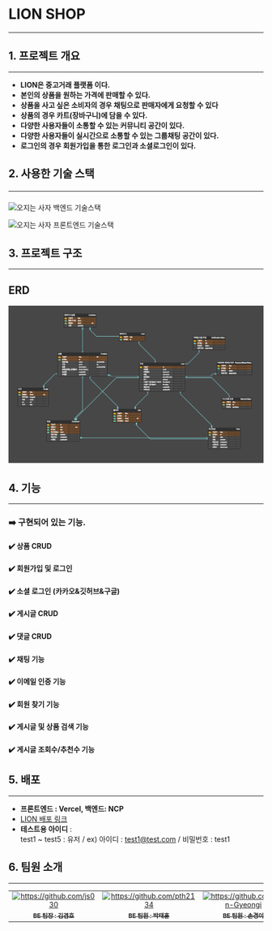 # LION SHOP

<hr>

## 1. 프로젝트 개요

<hr>

- **LION은 중고거래 플랫폼 이다.**
- **본인의 상품을 원하는 가격에 판매할 수 있다.**
- **상품을 사고 싶은 소비자의 경우 채팅으로 판매자에게 요청할 수 있다**
- **상품의 경우 카트(장바구니)에 담을 수 있다.**
- **다양한 사용자들이 소통할 수 있는 커뮤니티 공간이 있다.**
- **다양한 사용자들이 실시간으로 소통할 수 있는 그룹채팅 공간이 있다.**
- **로그인의 경우 회원가입을 통한 로그인과 소셜로그인이 있다.**

## 2. 사용한 기술 스택<hr>

![오지는 사자 백엔드 기술스택](https://github.com/5LionShoppingMall/ShoppingMall_BE/assets/78200199/882763a3-cd09-41a3-b6c0-d17648369fd1)

![오지는 사자 프론트엔드 기술스택](https://github.com/5LionShoppingMall/ShoppingMall_BE/assets/78200199/f6dd486f-a18d-4fda-addc-e7bc7bef3024)

## 3. 프로젝트 구조

<hr>

## ERD

![ERD](public/img/LIONERD.png)

## 4. 기능

<hr>

### ➡️ 구현되어 있는 기능.

#### :heavy_check_mark: 상품 CRUD

#### :heavy_check_mark: 회원가입 및 로그인

#### :heavy_check_mark: 소셜 로그인 (카카오&깃허브&구글)

#### :heavy_check_mark: 게시글 CRUD

#### :heavy_check_mark: 댓글 CRUD

#### :heavy_check_mark: 채팅 기능

#### :heavy_check_mark: 이메일 인증 기능

#### :heavy_check_mark: 회원 찾기 기능

#### :heavy_check_mark: 게시글 및 상품 검색 기능

#### :heavy_check_mark: 게시글 조회수/추천수 기능

## 5. 배포

<hr>

- **프론트엔드 : Vercel, 백엔드: NCP**</br>
- [LION 배포 링크](https://www.lionshop.me)
- **테스트용 아이디** : <br>
  test1 ~ test5 : 유저
  / ex) 아이디 : test1@test.com / 비밀번호 : test1

## 6. 팀원 소개

<hr>

<table>
  <tbody>
    <tr>
      <td align="center"><a href=""><img src="https://avatars.githubusercontent.com/u/96820952?v=4" width="100px;" alt="https://github.com/js030"/><br /><sub><b>BE 팀장 : 김겸호 </b></sub></a><br /></td>
      <td align="center"><a href=""><img src="https://avatars.githubusercontent.com/u/109726278?v=4" width="100px;" alt="https://github.com/pth2134"/><br /><sub><b>BE 팀원 : 박태훈 </b></sub></a><br /></td>
      <td align="center"><a href=""><img src="https://avatars.githubusercontent.com/u/78200199?v=4" width="100px;" alt="https://github.com/Son-Gyeongi"/><br /><sub><b>BE 팀원 : 손경이 </b></sub></a><br /></td>
      <td align="center"><a href=""><img src="https://avatars.githubusercontent.com/u/77530419?v=4" width="100px;" alt="https://github.com/daseul-jang"/><br /><sub><b>BE 팀원 : 장다슬 </b></sub></a><br /></td>
      <td align="center"><a href=""><img src="https://avatars.githubusercontent.com/u/129508219?v=4" width="100px;" alt="https://github.com/geniushee"/><br /><sub><b>BE 팀원 : 전희영 </b></sub></a><br /></td>
      <td align="center"><a href=""><img src="https://avatars.githubusercontent.com/u/108127650?v=4" width="100px;" alt="https://github.com/tjdus9503"/><br /><sub><b>BE 팀원 : 원서연 </b></sub></a><br /></td>
    </tr>
  </tbody>
</table>
